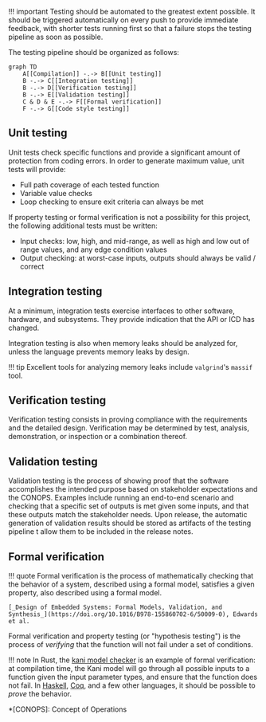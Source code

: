 !!! important
    Testing should be automated to the greatest extent possible. It should be triggered automatically on every push to provide immediate feedback, with shorter tests running first so that a failure stops the testing pipeline as soon as possible.
    
The testing pipeline should be organized as follows:

```mermaid
graph TD
    A[[Compilation]] -.-> B[[Unit testing]]
    B -.-> C[[Integration testing]]
    B -.-> D[[Verification testing]]
    B -.-> E[[Validation testing]]
    C & D & E -.-> F[[Formal verification]]
    F -.-> G[[Code style testing]]
```

## Unit testing

Unit tests check specific functions and provide a significant amount of protection from coding errors. In order to generate maximum value, unit tests will provide:

+ Full path coverage of each tested function
+ Variable value checks
+ Loop checking to ensure exit criteria can always be met

If property testing or formal verification is not a possibility for this project, the following additional tests must be written:

+ Input checks: low, high, and mid-range, as well as high and low out of range values, and any edge condition values
+ Output checking: at worst-case inputs, outputs should always be valid / correct

## Integration testing

At a minimum, integration tests exercise interfaces to other software, hardware, and subsystems. They provide indication that the API or ICD has changed.

Integration testing is also when memory leaks should be analyzed for, unless the language prevents memory leaks by design.

!!! tip
    Excellent tools for analyzing memory leaks include `valgrind`'s `massif` tool.

## Verification testing

Verification testing consists in proving compliance with the requirements and the detailed design. Verification may be determined by test, analysis, demonstration, or inspection or a combination thereof.

## Validation testing

Validation testing is the process of showing proof that the software accomplishes the intended purpose based on stakeholder expectations and the CONOPS. Examples include running an end-to-end scenario and checking that a specific set of outputs is met given some inputs, and that these outputs match the stakeholder needs. Upon release, the automatic generation of validation results should be stored as artifacts of the testing pipeline t allow them to be included in the release notes.

## Formal verification

!!! quote 
    Formal verification is the process of mathematically checking that the behavior of a system, described using a formal model, satisfies a given property, also described using a formal model.
    
    [_Design of Embedded Systems: Formal Models, Validation, and Synthesis_](https://doi.org/10.1016/B978-155860702-6/50009-0), Edwards et al.

Formal verification and property testing (or "hypothesis testing") is the process of _verifying_ that the function will not fail under a set of conditions.

!!! note
    In Rust, the [kani model checker](https://model-checking.github.io/kani/) is an example of formal verification: at compilation time, the Kani model will go through all possible inputs to a function given the input parameter types, and ensure that the function does not fail. In [Haskell](https://alexpeits.github.io/posts/2018-09-27-haskell-proofs.html), [Coq](https://coq.inria.fr/), and a few other languages, it should be possible to _prove_ the behavior.

*[CONOPS]: Concept of Operations
